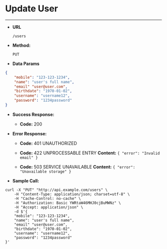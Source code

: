 ﻿# Update User

----

* **URL**

    `/users`

* **Method:**

    `PUT`
  
* **Data Params**

```json
{
    "mobile": "123-123-1234",
    "name": "user's full name",
    "email" "user@user.com",
    "birthdate": "1970-01-02",
    "username": "username12",
    "password": "1234password"
}

```

* **Success Response:**
    * **Code:** 200
 
* **Error Response:**

    * **Code:** 401 UNAUTHORIZED

    * **Code:** 422 UNPROCESSABLE ENTRY
      **Content:** `{ "error": "Invalid email" }`

    * **Code:** 503 SERVICE UNAVAILABLE 
      **Content:** `{ "error": "Unavailable storage" }`

* **Sample Call:**

```
curl -X "PUT" "http://api.example.com/users" \
	-H "Content-Type: application/json; charset=utf-8" \
	-H "Cache-Control: no-cache" \
	-H "Authorization: Basic YWRtaW46MHJ0cjBuMWNz" \
	-H "Accept: application/json" \
	-d $'{
    "mobile": "123-123-1234",
    "name": "user's full name",
    "email" "user@user.com",
    "birthdate": "1970-01-02",
    "username": "username12",
    "password": "1234password"
}'

```